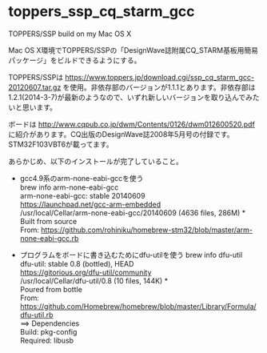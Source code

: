# toppers_ssp_cq_starm_gcc
TOPPERS/SSP build on my Mac OS X

Mac OS X環境でTOPPERS/SSPの「DesignWave誌附属CQ_STARM基板用簡易パッケージ」をビルドできるようにする。

TOPPERS/SSPは https://www.toppers.jp/download.cgi/ssp_cq_starm_gcc-20120607.tar.gz を使用。非依存部のバージョンが1.1.1とあります。非依存部は1.2.1(2014-3-7)が最新のようなので、いずれ新しいバージョンを取り込んでみたいと思います。

ボードは http://www.cqpub.co.jp/dwm/Contents/0126/dwm012600520.pdf に紹介があります。CQ出版のDesignWave誌2008年5月号の付録です。STM32F103VBT6が載ってます。


あらかじめ、以下のインストールが完了していること。

- gcc4.9系のarm-none-eabi-gccを使う  
brew info arm-none-eabi-gcc  
arm-none-eabi-gcc: stable 20140609  
https://launchpad.net/gcc-arm-embedded  
/usr/local/Cellar/arm-none-eabi-gcc/20140609 (4636 files, 286M) *  
  Built from source  
From: https://github.com/rohiniku/homebrew-stm32/blob/master/arm-none-eabi-gcc.rb  

- プログラムをボードに書き込むためにdfu-utilを使う
brew info dfu-util  
dfu-util: stable 0.8 (bottled), HEAD  
https://gitorious.org/dfu-util/community  
/usr/local/Cellar/dfu-util/0.8 (10 files, 144K) *  
  Poured from bottle  
From: https://github.com/Homebrew/homebrew/blob/master/Library/Formula/dfu-util.rb  
==> Dependencies  
Build: pkg-config  
Required: libusb  
